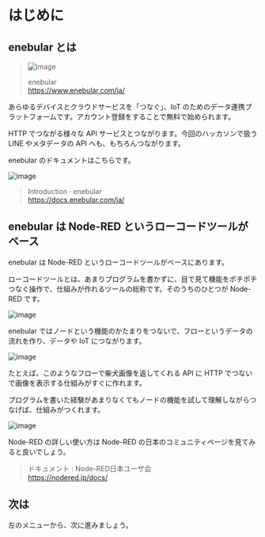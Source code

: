 # はじめに

## enebular とは

> ![image](https://i.gyazo.com/627c47635133e03b57279d3292cdbf29.png)
> 
> enebular  
> https://www.enebular.com/ja/

あらゆるデバイスとクラウドサービスを「つなぐ」、IoT のためのデータ連携プラットフォームです。アカウント登録をすることで無料で始められます。

HTTP でつながる様々な API サービスとつながります。今回のハッカソンで扱う LINE やメタデータの API へも、もちろんつながります。

enebular のドキュメントはこちらです。

![image](https://i.gyazo.com/e6044a271c9e7913c5a34a378a8ed48b.png)

> Introduction · enebular  
> https://docs.enebular.com/ja/

## enebular は Node-RED というローコードツールがベース

enebular は Node-RED というローコードツールがベースにあります。

ローコードツールとは、あまりプログラムを書かずに、目で見て機能をポチポチつなぐ操作で、仕組みが作れるツールの総称です。そのうちのひとつが Node-RED です。

![image](https://i.gyazo.com/a93a65feb868db86c580e9f495d8a9e0.png)

enebular ではノードという機能のかたまりをつないで、フローというデータの流れを作り、データや IoT につながります。

![image](https://i.gyazo.com/82277372eeca4580a378bbc8bcc97769.jpg)

たとえば、このようなフローで柴犬画像を返してくれる API に HTTP でつないで画像を表示する仕組みがすぐに作れます。

プログラムを書いた経験があまりなくてもノードの機能を試して理解しながらつなげば、仕組みがつくれます。

![image](https://i.gyazo.com/0f0d8330e70baee4b216f55c51881f0b.png)

Node-RED の詳しい使い方は Node-RED の日本のコミュニティページを見てみると良いでしょう。

> ドキュメント : Node-RED日本ユーザ会  
> https://nodered.jp/docs/

## 次は

左のメニューから、次に進みましょう。